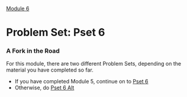 [Module 6](../..)

# Problem Set: Pset 6

### A Fork in the Road

For this module, there are two different Problem Sets, depending on the material you have completed so far.
* If you have completed Module 5, continue on to [Pset 6](./pset6)
* Otherwise, do [Pset 6 Alt](./pset6-alt)
